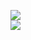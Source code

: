 [![](https://img.shields.io/badge/Made%20With-Github%20Spray-lightgrey.svg?style=for-the-badge&logo=github)](https://github.com/Annihil/github-spray#18843)  
[![](https://i.imgur.com/2DrTn0Z.gif)](https://github.com/Annihil/github-spray)